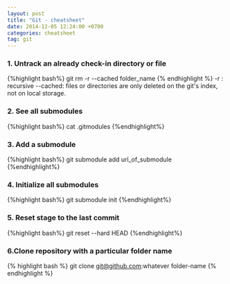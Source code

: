 ```yaml
---
layout: post
title: "Git - cheatsheet"
date: 2014-12-05 12:24:00 +0700
categories: cheatsheet
tag: git
---
```

### 1. Untrack an already check-in directory or file ###
{%highlight bash%}
git rm -r --cached folder_name
{% endhighlight %}
-r : recursive
--cached: files or directories are only deleted on the git's index, not on local
storage.

### 2. See all submodules ###
{%highlight bash%}
cat .gitmodules
{%endhighlight%}

### 3. Add a submodule ###
{%highlight bash%}
git submodule add url_of_submodule
{%endhighlight%}


### 4. Initialize all submodules ###
{%highlight bash%}
git submodule init
{%endhighlight%}

### 5. Reset stage to the last commit ###
{%highlight bash%}
git reset --hard HEAD
{%endhighlight%}

### 6.Clone repository with a particular folder name  ###
{% highlight bash %}
git clone git@github.com:whatever folder-name
{% endhighlight %}
